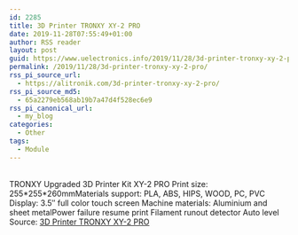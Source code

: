 ```yaml
---
id: 2285
title: 3D Printer TRONXY XY-2 PRO
date: 2019-11-28T07:55:49+01:00
author: RSS reader
layout: post
guid: https://www.uelectronics.info/2019/11/28/3d-printer-tronxy-xy-2-pro/
permalink: /2019/11/28/3d-printer-tronxy-xy-2-pro/
rss_pi_source_url:
  - https://alitronik.com/3d-printer-tronxy-xy-2-pro/
rss_pi_source_md5:
  - 65a2279eb568ab19b7a47d4f528ec6e9
rss_pi_canonical_url:
  - my_blog
categories:
  - Other
tags:
  - Module
---
```

</p> 

&#13;  
TRONXY Upgraded 3D Printer Kit XY-2 PRO Print size: 255\*255\*260mmMaterials support: PLA, ABS, HIPS, WOOD, PC, PVC Display: 3.5″ full color touch screen Machine materials: Aluminium and sheet metalPower failure resume print Filament runout detector Auto level&#13;  
Source: <a href="https://alitronik.com/3d-printer-tronxy-xy-2-pro/" target="_blank" rel="noopener noreferrer">3D Printer TRONXY XY-2 PRO</a>

</body></html>
